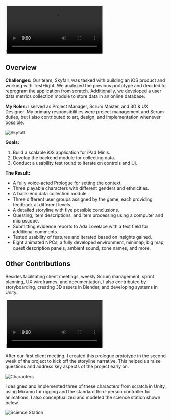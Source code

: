 !![Falling Skies Demo](/videos/alive-demo.webm)

## Overview

**Challenges:** Our team, Skyfall, was tasked with building an iOS product and working with TestFlight. We analyzed the previous prototype and decided to reprogram the application from scratch. Additionally, we developed a user data metrics collection module to store data in an online database.  

**My Roles:** I served as Project Manager, Scrum Master, and 3D & UX Designer. My primary responsibilities were project management and Scrum duties, but I also contributed to art, design, and implementation whenever possible.

![Skyfall](/assets/alive.a1m1.png)

**Goals:**  
1. Build a scalable iOS application for iPad Minis.  
2. Develop the backend module for collecting data.  
3. Conduct a usability test round to iterate on controls and UI.

**The Result:**

- A fully voice-acted Prologue for setting the context.
- Three playable characters with different genders and ethnicities.
- A back-end data collection module.
- Three different user groups assigned by the game, each providing feedback at different levels.
- A detailed storyline with five possible conclusions.
- Questing, item descriptions, and item processing using a computer and microscope.
- Submitting evidence reports to Ada Lovelace with a text field for additional comments.
- Tested usability of features and iterated based on insights gained.
- Eight animated NPCs, a fully developed environment, minimap, big map, quest description panels, ambient sound, zone names, and more.

## Other Contributions

Besides facilitating client meetings, weekly Scrum management, sprint planning, UX wireframes, and documentation, I also contributed by storyboarding, creating 3D assets in Blender, and developing systems in Unity.

!![Prologue Prototype](/videos/Alive.A1m4.webm)

After our first client meeting, I created this prologue prototype in the second week of the project to kick off the storyline narrative. This helped us raise questions and address key aspects of the project early on.

![Characters](/assets/alive.a1m5.png)

I designed and implemented three of these characters from scratch in Unity, using Mixamo for rigging and the standard third-person controller for animations. I also conceptualized and modeled the science station shown below.

![Science Station](/assets/alive.a1m6.png)
